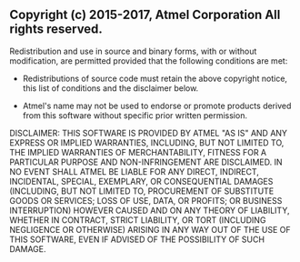 Copyright (c) 2015-2017, Atmel Corporation All rights reserved.
---------------------------------------------------------------

Redistribution and use in source and binary forms, with or without
modification, are permitted provided that the following conditions are met:

- Redistributions of source code must retain the above copyright notice,
this list of conditions and the disclaimer below.

- Atmel's name may not be used to endorse or promote products derived from
this software without specific prior written permission.

DISCLAIMER: THIS SOFTWARE IS PROVIDED BY ATMEL "AS IS" AND ANY EXPRESS OR
IMPLIED WARRANTIES, INCLUDING, BUT NOT LIMITED TO, THE IMPLIED WARRANTIES OF
MERCHANTABILITY, FITNESS FOR A PARTICULAR PURPOSE AND NON-INFRINGEMENT ARE
DISCLAIMED. IN NO EVENT SHALL ATMEL BE LIABLE FOR ANY DIRECT, INDIRECT,
INCIDENTAL, SPECIAL, EXEMPLARY, OR CONSEQUENTIAL DAMAGES (INCLUDING, BUT NOT
LIMITED TO, PROCUREMENT OF SUBSTITUTE GOODS OR SERVICES; LOSS OF USE, DATA,
OR PROFITS; OR BUSINESS INTERRUPTION) HOWEVER CAUSED AND ON ANY THEORY OF
LIABILITY, WHETHER IN CONTRACT, STRICT LIABILITY, OR TORT (INCLUDING
NEGLIGENCE OR OTHERWISE) ARISING IN ANY WAY OUT OF THE USE OF THIS SOFTWARE,
EVEN IF ADVISED OF THE POSSIBILITY OF SUCH DAMAGE.
